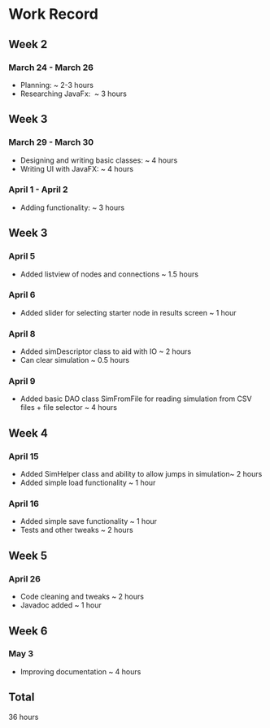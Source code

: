 # Work Record

## Week 2 
### March 24 - March 26
+ Planning:  ~ 2-3 hours
+ Researching JavaFx:  ~ 3 hours

## Week 3
### March 29 - March 30
+ Designing and writing basic classes:  ~ 4 hours
+ Writing UI with JavaFX: ~ 4 hours

### April 1 - April 2
+ Adding functionality: ~ 3 hours

## Week 3
### April 5
+ Added listview of nodes and connections ~ 1.5 hours

### April 6
+ Added slider for selecting starter node in results screen ~ 1 hour 

### April 8
+ Added simDescriptor class to aid with IO ~ 2 hours
+ Can clear simulation ~ 0.5 hours 

### April 9
+ Added basic DAO class SimFromFile for reading simulation from CSV files + file selector ~ 4 hours

## Week 4
### April 15
+ Added SimHelper class and ability to allow jumps in simulation~ 2 hours
+ Added simple load functionality ~ 1 hour

### April 16
+ Added simple save functionality ~ 1 hour
+ Tests and other tweaks ~ 2 hours

## Week 5
### April 26
+ Code cleaning and tweaks ~ 2 hours
+ Javadoc added ~ 1 hour

## Week 6
### May 3
+ Improving documentation ~ 4 hours
## Total 
36 hours
